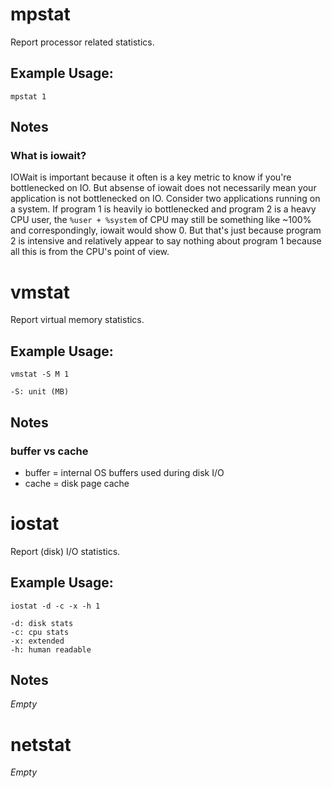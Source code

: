 # mpstat
Report processor related statistics.
## Example Usage:
```
mpstat 1
```
## Notes
### What is iowait?
IOWait is important because it often is a key metric to know if you're bottlenecked on IO. But absense of iowait does not necessarily mean your application is not bottlenecked on IO. Consider two applications running on a system. If program 1 is heavily io bottlenecked and program 2 is a heavy CPU user, the `%user + %system` of CPU may still be something like ~100% and correspondingly, iowait would show 0. But that's just because program 2 is intensive and relatively appear to say nothing about program 1 because all this is from the CPU's point of view.


# vmstat
Report virtual memory statistics.
## Example Usage:
```
vmstat -S M 1

-S: unit (MB)
```
## Notes
### buffer vs cache
- buffer = internal OS buffers used during disk I/O
- cache  = disk page cache


# iostat
Report (disk) I/O statistics.
## Example Usage:
```
iostat -d -c -x -h 1

-d: disk stats
-c: cpu stats
-x: extended
-h: human readable
```
## Notes
_Empty_

# netstat
_Empty_
